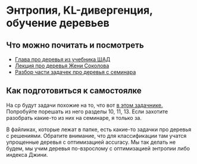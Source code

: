 # Энтропия, KL-дивергенция, обучение деревьев

## Что можно почитать и посмотреть

- [Глава про деревья из учебника ШАД](https://ml-handbook.ru/chapters/decision_tree/intro)
- [Лекция про деревья Жени Соколова](https://github.com/esokolov/ml-course-hse/blob/master/2021-fall/lecture-notes/lecture08-trees.pdf)
- [Разбор части задачек про деревья с семинара](https://github.com/esokolov/ml-course-hse/blob/master/2021-fall/seminars/sem07-trees.pdf)

## Как подготовиться к самостоялке

На ср будут задачи похожие на то, что вот [в этом задачнике.](https://github.com/bdemeshev/mlearn_pro/blob/master/mlearn_pro.pdf) Попробуйте порешать из него разделы 10, 11, 13. Если захотите разобрать какие-то из них на семинаре, я только за. 

В файликах, которые лежат в папке, есть какие-то задачки про деревья с решениями. Обратите внимание, что для классификации там учатся упрощенные деревья с оптимизацией accuracy. Мы так делать не будем, мы учим деревья по-взрослому с оптимизацией энтропии либо индекса Джини. 

